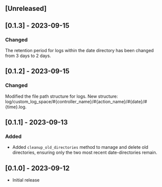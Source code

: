 ## [Unreleased]

## [0.1.3] - 2023-09-15
### Changed
The retention period for logs within the date directory has been changed from 3 days to 2 days.

## [0.1.2] - 2023-09-15
### Changed
Modified the file path structure for logs. New structure: log/custom_log_space/#{controller_name}/#{action_name}/#{date}/#{time}.log.

## [0.1.1] - 2023-09-13
### Added
- Added `cleanup_old_directories` method to manage and delete old directories, ensuring only the two most recent date-directories remain.

## [0.1.0] - 2023-09-12
- Initial release
